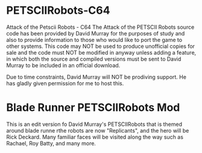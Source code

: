 # PETSCIIRobots-C64
Attack of the Petscii Robots - C64
The Attack of the PETSCII Robots source code has been provided by David Murray for the purposes of study and also to provide information to those who would like to port
the game to other systems. This code may NOT be used to produce unofficial copies for sale and the code must NOT be modified in anyway unless adding a feature, in which both
the source and compiled versions must be sent to David Murray to be included in an official download. 

Due to time constraints, David Murray will NOT be prodiving support. He has gladly given permission for me to host this.

# Blade Runner PETSCIIRobots Mod
This is an edit version fo David Murray's PETSCIIRobots that is themed around blade runne rthe robots are now "Replicants", and the hero will be Rick Deckard. Many familiar faces will be visited along the way such as Rachael, Roy Batty, and many more.
